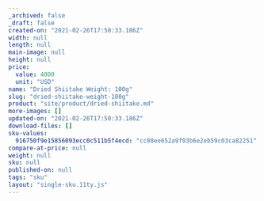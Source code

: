 ```yaml
---
_archived: false
_draft: false
created-on: "2021-02-26T17:50:33.186Z"
width: null
length: null
main-image: null
height: null
price:
  value: 4000
  unit: "USD"
name: "Dried Shiitake Weight: 100g"
slug: "dried-shiitake-weight-100g"
product: "site/product/dried-shiitake.md"
more-images: []
updated-on: "2021-02-26T17:50:33.186Z"
download-files: []
sku-values:
  916750f9e15856093ecc0c511b5f4ecd: "cc08ee652a9f03b6e2eb59c03ca82251"
compare-at-price: null
weight: null
sku: null
published-on: null
tags: "sku"
layout: "single-sku.11ty.js"
---
```



